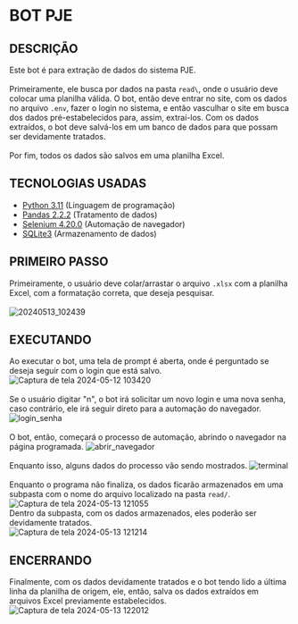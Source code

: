 # BOT PJE

## DESCRIÇÃO
Este bot é para extração de dados do sistema PJE.<br><br> Primeiramente, ele busca por dados na pasta `read\`, onde o usuário deve colocar uma planilha válida. O bot, então deve entrar no site, com os dados no arquivo `.env`, fazer o login no sistema, e então vasculhar o site em busca dos dados pré-estabelecidos para, assim, extraí-los. Com os dados extraídos, o bot deve salvá-los em um banco de dados para que possam ser devidamente tratados.<br><br> Por fim, todos os dados são salvos em uma planilha Excel.

## TECNOLOGIAS USADAS
- [Python 3.11](https://www.python.org/) (Linguagem de programação)
- [Pandas 2.2.2](https://pandas.pydata.org/) (Tratamento de dados)
- [Selenium 4.20.0](https://www.selenium.dev/) (Automação de navegador)
- [SQLite3](https://www.sqlite.org/) (Armazenamento de dados)

## PRIMEIRO PASSO
Primeiramente, o usuário deve colar/arrastar o arquivo `.xlsx` com a planilha Excel, com a formatação correta, que deseja pesquisar.<br><br>
![20240513_102439](https://github.com/FranciscoAlveJr/Bot-PJE/assets/65497402/4e233f32-da6a-45d4-ac87-fb9cb823c97f)

## EXECUTANDO
Ao executar o bot, uma tela de prompt é aberta, onde é perguntado se deseja seguir com o login que está salvo.
![Captura de tela 2024-05-12 103420](https://github.com/FranciscoAlveJr/Bot-PJE/assets/65497402/408c32d4-b2ba-41c7-b621-ed725f2d2814)
<br>
<br>
Se o usuário digitar "n", o bot irá solicitar um novo login e uma nova senha, caso contrário, ele irá seguir direto para a automação do navegador.
![login_senha](https://github.com/FranciscoAlveJr/Bot-PJE/assets/65497402/a2d347dc-4d08-406e-bab0-a487a41b1e7d)
<br>
<br>
O bot, então, começará o processo de automação, abrindo o navegador na página programada.
![abrir_navegador](https://github.com/FranciscoAlveJr/Bot-PJE/assets/65497402/5a8f5349-1c32-4275-b569-d351689efca9)
<br>
<br>
Enquanto isso, alguns dados do processo vão sendo mostrados.
![terminal](https://github.com/FranciscoAlveJr/Bot-PJE/assets/65497402/bc38a514-50c5-43fd-be8e-b6a431264139)
<br>
<br>
Enquanto o programa não finaliza, os dados ficarão armazenados em uma subpasta com o nome do arquivo localizado na pasta `read/`.<br>
![Captura de tela 2024-05-13 121055](https://github.com/FranciscoAlveJr/Bot-PJE/assets/65497402/007f7fab-4ca9-4987-a5a6-a39ebedb76f5)
<br>
Dentro da subpasta, com os dados armazenados, eles poderão ser devidamente tratados.<br>
![Captura de tela 2024-05-13 121214](https://github.com/FranciscoAlveJr/Bot-PJE/assets/65497402/da6459a8-77ac-4355-b4a5-31e729ee6254)

## ENCERRANDO
Finalmente, com os dados devidamente tratados e o bot tendo lido a última linha da planilha de origem, ele, então, salva os dados extraídos em arquivos Excel previamente estabelecidos.
![Captura de tela 2024-05-13 122012](https://github.com/FranciscoAlveJr/Bot-PJE/assets/65497402/a5967b3e-fd72-418f-958f-41e49a3842cb)
